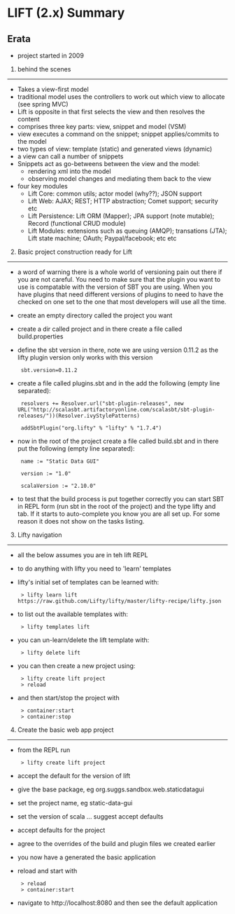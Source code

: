 LIFT (2.x) Summary
================================

Erata
-------------------------
 - project started in 2009

1. behind the scenes
-------------------------
 - Takes a view-first model
 - traditional model uses the controllers to work out which view to allocate (see spring MVC)
 - Lift is opposite in that first selects the view and then resolves the content
 - comprises three key parts: view, snippet and model (VSM)
 - view executes a command on the <stateful> snippet; <statefukl> snippet applies/commits to the model
 - two types of view: template (static) and generated views (dynamic)
 - a view can call a number of snippets
 - Snippets act as go-betweens between the view and the model:
    - rendering xml into the model
    - observing model changes and mediating them back to the view
 - four key modules
    - Lift Core: common utils; actor model (why??); JSON support
    - Lift Web: AJAX; REST; HTTP abstraction; Comet support; security etc
    - Lift Persistence: Lift ORM (Mapper); JPA support (note mutable); Record (functional CRUD module)
    - Lift Modules: extensions such as queuing (AMQP); transations (JTA); Lift state machine; OAuth; Paypal/facebook; etc etc

2. Basic project construction ready for Lift
-------------------------
 - a word of warning there is a whole world of versioning pain out there if you are not careful.  You need to make sure that the plugin you want to use is compatable with the version of SBT you are using.  When you have plugins that need different versions of plugins to need to have the checked on one set to the one that most developers will use all the time.
 - create an empty directory called the project you want
 - create a dir called project and in there create a file called build.properties
 - define the sbt version in there, note we are using version 0.11.2 as the lifty plugin version only works with this version

        sbt.version=0.11.2

 - create a file called plugins.sbt and in the add the following (empty line separated):

        resolvers += Resolver.url("sbt-plugin-releases", new URL("http://scalasbt.artifactoryonline.com/scalasbt/sbt-plugin-releases/"))(Resolver.ivyStylePatterns)

        addSbtPlugin("org.lifty" % "lifty" % "1.7.4")

 - now in the root of the project create a file called build.sbt and in there put the following (empty line separated):

        name := "Static Data GUI"

        version := "1.0"

        scalaVersion := "2.10.0"

 - to test that the build process is put together correctly you can start SBT in REPL form (run sbt in the root of the project) and the type lifty and tab.  If it starts to auto-complete you know you are all set up.  For some reason it does not show on the tasks listing.

3. Lifty navigation
-------------------------
 - all the below assumes you are in teh lift REPL
 - to do anything with lifty you need to 'learn' templates
 - lifty's initial set of templates can be learned with:

        > lifty learn lift https://raw.github.com/Lifty/lifty/master/lifty-recipe/lifty.json

 - to list out the available templates with:

        > lifty templates lift

 - you can un-learn/delete the lift template with:

        > lifty delete lift

 - you can then create a new project using:

        > lifty create lift project
        > reload

 - and then start/stop the project with

        > container:start 
        > container:stop

4. Create the basic web app project
-------------------------
 - from the REPL run

        > lifty create lift project

 - accept the default for the version of lift
 - give the base package, eg org.suggs.sandbox.web.staticdatagui
 - set the project name, eg static-data-gui
 - set the version of scala ... suggest accept defaults
 - accept defaults for the project
 - agree to the overrides of the build and plugin files we created earlier
 - you now have a generated the basic application
 - reload and start with

        > reload
        > container:start

 - navigate to http://localhost:8080 and then see the default application

